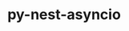 ---
title: "py-nest-asyncio"
layout: cache
categories: [package, develop-2024-01-21]
meta: {"versions": ["1.5.6"], "compilers": ["gcc@=11.1.0", "gcc@=11.4.0", "gcc@=9.4.0", "oneapi@=2023.2.0"], "oss": ["ubuntu20.04", "ubuntu22.04"], "platforms": ["linux"], "targets": ["aarch64", "neoverse_v1", "ppc64le", "x86_64_v3"], "stacks": ["data-vis-sdk", "e4s", "e4s-aarch64", "e4s-neoverse_v1", "e4s-oneapi", "e4s-power", "root"], "num_specs": 14, "num_specs_by_stack": {"e4s-neoverse_v1": 2, "root": 14, "e4s-power": 2, "data-vis-sdk": 2, "e4s": 3, "e4s-oneapi": 3, "e4s-aarch64": 2}}
spec_details: [{"hash": "lyy772r27uiwlcpttrmcycif7maq74zm", "compiler": "gcc@=11.4.0", "versions": ["1.5.6"], "os": "ubuntu20.04", "platform": "linux", "target": "neoverse_v1", "variants": ["build_system=python_pip"], "stacks": ["e4s-neoverse_v1", "root"], "size": "-", "tarball": "https://binaries.spack.io/releases/develop-2024-01-21/build_cache/linux-ubuntu20.04-neoverse_v1/gcc-11.4.0/py-nest-asyncio-1.5.6/linux-ubuntu20.04-neoverse_v1-gcc-11.4.0-py-nest-asyncio-1.5.6-lyy772r27uiwlcpttrmcycif7maq74zm.spack"}, {"hash": "hwt4q7dbiwsllcsq6k54wcmsmjosgnpo", "compiler": "gcc@=11.4.0", "versions": ["1.5.6"], "os": "ubuntu20.04", "platform": "linux", "target": "neoverse_v1", "variants": ["build_system=python_pip"], "stacks": ["e4s-neoverse_v1", "root"], "size": "-", "tarball": "https://binaries.spack.io/releases/develop-2024-01-21/build_cache/linux-ubuntu20.04-neoverse_v1/gcc-11.4.0/py-nest-asyncio-1.5.6/linux-ubuntu20.04-neoverse_v1-gcc-11.4.0-py-nest-asyncio-1.5.6-hwt4q7dbiwsllcsq6k54wcmsmjosgnpo.spack"}, {"hash": "kmyspiuumbqlhtykuvncnh3qsp4gxtbl", "compiler": "gcc@=9.4.0", "versions": ["1.5.6"], "os": "ubuntu20.04", "platform": "linux", "target": "ppc64le", "variants": ["build_system=python_pip"], "stacks": ["e4s-power", "root"], "size": "-", "tarball": "https://binaries.spack.io/releases/develop-2024-01-21/build_cache/linux-ubuntu20.04-ppc64le/gcc-9.4.0/py-nest-asyncio-1.5.6/linux-ubuntu20.04-ppc64le-gcc-9.4.0-py-nest-asyncio-1.5.6-kmyspiuumbqlhtykuvncnh3qsp4gxtbl.spack"}, {"hash": "7jogzkwruvdn6dxmbiysqxvk322vzvjh", "compiler": "gcc@=9.4.0", "versions": ["1.5.6"], "os": "ubuntu20.04", "platform": "linux", "target": "ppc64le", "variants": ["build_system=python_pip"], "stacks": ["e4s-power", "root"], "size": "-", "tarball": "https://binaries.spack.io/releases/develop-2024-01-21/build_cache/linux-ubuntu20.04-ppc64le/gcc-9.4.0/py-nest-asyncio-1.5.6/linux-ubuntu20.04-ppc64le-gcc-9.4.0-py-nest-asyncio-1.5.6-7jogzkwruvdn6dxmbiysqxvk322vzvjh.spack"}, {"hash": "hrbz2zudgr2pgxf2xh6cinacslv6dnv4", "compiler": "gcc@=11.1.0", "versions": ["1.5.6"], "os": "ubuntu20.04", "platform": "linux", "target": "x86_64_v3", "variants": ["build_system=python_pip"], "stacks": ["root", "data-vis-sdk"], "size": "-", "tarball": "https://binaries.spack.io/releases/develop-2024-01-21/build_cache/linux-ubuntu20.04-x86_64_v3/gcc-11.1.0/py-nest-asyncio-1.5.6/linux-ubuntu20.04-x86_64_v3-gcc-11.1.0-py-nest-asyncio-1.5.6-hrbz2zudgr2pgxf2xh6cinacslv6dnv4.spack"}, {"hash": "vz2ktqumjkzxjxlgcvqiqmscnuiao5p6", "compiler": "gcc@=11.1.0", "versions": ["1.5.6"], "os": "ubuntu20.04", "platform": "linux", "target": "x86_64_v3", "variants": ["build_system=python_pip"], "stacks": ["root", "data-vis-sdk"], "size": "-", "tarball": "https://binaries.spack.io/releases/develop-2024-01-21/build_cache/linux-ubuntu20.04-x86_64_v3/gcc-11.1.0/py-nest-asyncio-1.5.6/linux-ubuntu20.04-x86_64_v3-gcc-11.1.0-py-nest-asyncio-1.5.6-vz2ktqumjkzxjxlgcvqiqmscnuiao5p6.spack"}, {"hash": "wbhr3hmdjonv4n5fxlmfwkrmjcnbuamf", "compiler": "gcc@=11.4.0", "versions": ["1.5.6"], "os": "ubuntu20.04", "platform": "linux", "target": "x86_64_v3", "variants": ["build_system=python_pip"], "stacks": ["e4s", "root"], "size": "-", "tarball": "https://binaries.spack.io/releases/develop-2024-01-21/build_cache/linux-ubuntu20.04-x86_64_v3/gcc-11.4.0/py-nest-asyncio-1.5.6/linux-ubuntu20.04-x86_64_v3-gcc-11.4.0-py-nest-asyncio-1.5.6-wbhr3hmdjonv4n5fxlmfwkrmjcnbuamf.spack"}, {"hash": "tcyipupqpimrrigxke4khz7xxexkpmf7", "compiler": "gcc@=11.4.0", "versions": ["1.5.6"], "os": "ubuntu20.04", "platform": "linux", "target": "x86_64_v3", "variants": ["build_system=python_pip"], "stacks": ["e4s", "root"], "size": "-", "tarball": "https://binaries.spack.io/releases/develop-2024-01-21/build_cache/linux-ubuntu20.04-x86_64_v3/gcc-11.4.0/py-nest-asyncio-1.5.6/linux-ubuntu20.04-x86_64_v3-gcc-11.4.0-py-nest-asyncio-1.5.6-tcyipupqpimrrigxke4khz7xxexkpmf7.spack"}, {"hash": "n6vsgesfilzrs7vg5c3noi5yw3vv2gxo", "compiler": "gcc@=11.4.0", "versions": ["1.5.6"], "os": "ubuntu20.04", "platform": "linux", "target": "x86_64_v3", "variants": ["build_system=python_pip"], "stacks": ["e4s", "root"], "size": "-", "tarball": "https://binaries.spack.io/releases/develop-2024-01-21/build_cache/linux-ubuntu20.04-x86_64_v3/gcc-11.4.0/py-nest-asyncio-1.5.6/linux-ubuntu20.04-x86_64_v3-gcc-11.4.0-py-nest-asyncio-1.5.6-n6vsgesfilzrs7vg5c3noi5yw3vv2gxo.spack"}, {"hash": "ocaihvf5mqxvry55rv7suropbvw7xrld", "compiler": "oneapi@=2023.2.0", "versions": ["1.5.6"], "os": "ubuntu20.04", "platform": "linux", "target": "x86_64_v3", "variants": ["build_system=python_pip"], "stacks": ["e4s-oneapi", "root"], "size": "-", "tarball": "https://binaries.spack.io/releases/develop-2024-01-21/build_cache/linux-ubuntu20.04-x86_64_v3/oneapi-2023.2.0/py-nest-asyncio-1.5.6/linux-ubuntu20.04-x86_64_v3-oneapi-2023.2.0-py-nest-asyncio-1.5.6-ocaihvf5mqxvry55rv7suropbvw7xrld.spack"}, {"hash": "mr5selvy6o4bqa5odu33lhrunuoeenu3", "compiler": "oneapi@=2023.2.0", "versions": ["1.5.6"], "os": "ubuntu20.04", "platform": "linux", "target": "x86_64_v3", "variants": ["build_system=python_pip"], "stacks": ["e4s-oneapi", "root"], "size": "-", "tarball": "https://binaries.spack.io/releases/develop-2024-01-21/build_cache/linux-ubuntu20.04-x86_64_v3/oneapi-2023.2.0/py-nest-asyncio-1.5.6/linux-ubuntu20.04-x86_64_v3-oneapi-2023.2.0-py-nest-asyncio-1.5.6-mr5selvy6o4bqa5odu33lhrunuoeenu3.spack"}, {"hash": "h2vis5wdetzjx5jg3xk3utit77dew2yx", "compiler": "oneapi@=2023.2.0", "versions": ["1.5.6"], "os": "ubuntu20.04", "platform": "linux", "target": "x86_64_v3", "variants": ["build_system=python_pip"], "stacks": ["e4s-oneapi", "root"], "size": "-", "tarball": "https://binaries.spack.io/releases/develop-2024-01-21/build_cache/linux-ubuntu20.04-x86_64_v3/oneapi-2023.2.0/py-nest-asyncio-1.5.6/linux-ubuntu20.04-x86_64_v3-oneapi-2023.2.0-py-nest-asyncio-1.5.6-h2vis5wdetzjx5jg3xk3utit77dew2yx.spack"}, {"hash": "gppkx2ubd6sncqa3hsffaf2em6xzyx27", "compiler": "gcc@=11.4.0", "versions": ["1.5.6"], "os": "ubuntu22.04", "platform": "linux", "target": "aarch64", "variants": ["build_system=python_pip"], "stacks": ["root", "e4s-aarch64"], "size": "-", "tarball": "https://binaries.spack.io/releases/develop-2024-01-21/build_cache/linux-ubuntu22.04-aarch64/gcc-11.4.0/py-nest-asyncio-1.5.6/linux-ubuntu22.04-aarch64-gcc-11.4.0-py-nest-asyncio-1.5.6-gppkx2ubd6sncqa3hsffaf2em6xzyx27.spack"}, {"hash": "qotpjw2slrbs3z3miyehl2zadajnh37f", "compiler": "gcc@=11.4.0", "versions": ["1.5.6"], "os": "ubuntu22.04", "platform": "linux", "target": "aarch64", "variants": ["build_system=python_pip"], "stacks": ["root", "e4s-aarch64"], "size": "-", "tarball": "https://binaries.spack.io/releases/develop-2024-01-21/build_cache/linux-ubuntu22.04-aarch64/gcc-11.4.0/py-nest-asyncio-1.5.6/linux-ubuntu22.04-aarch64-gcc-11.4.0-py-nest-asyncio-1.5.6-qotpjw2slrbs3z3miyehl2zadajnh37f.spack"}]
---